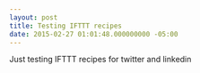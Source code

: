 ```yaml
---
layout: post
title: Testing IFTTT recipes
date: 2015-02-27 01:01:48.000000000 -05:00
---
```

Just testing IFTTT recipes for twitter and linkedin
